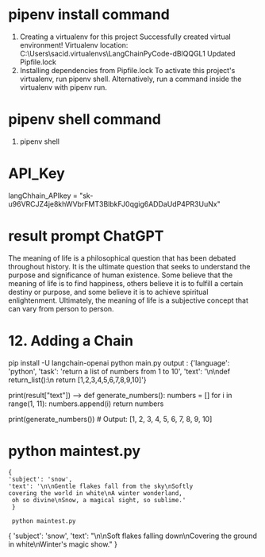 
# pipenv install command

1. Creating a virtualenv for this project
Successfully created virtual environment!
Virtualenv location: C:\Users\sacid\.virtualenvs\LangChainPyCode-dBlQQGL1
Updated Pipfile.lock
2. Installing dependencies from Pipfile.lock
To activate this project's virtualenv, run pipenv shell.
Alternatively, run a command inside the virtualenv with pipenv run.

# pipenv shell command

1. pipenv shell

# API_Key

langChhain_APIkey = "sk-u96VRCJZ4je8khWVbrFMT3BlbkFJ0qgig6ADDaUdP4PR3UuNx"

# result prompt ChatGPT

The meaning of life is a philosophical question that has been debated throughout history. It is the ultimate question that seeks to understand the purpose and significance of human existence. Some believe that the meaning of life is to find happiness, others believe it is to fulfill a certain destiny or purpose, and some believe it is to achieve spiritual enlightenment. Ultimately, the meaning of life is a subjective concept that can vary from person to person.

# 12. Adding a Chain

pip install -U langchain-openai
python main.py
output : {'language': 'python', 'task': 'return a list of numbers from 1 to 10', 'text': '\n\ndef return_list():\n
   return [1,2,3,4,5,6,7,8,9,10]'}

print(result["text"]) --> def generate_numbers():
    numbers = []
    for i in range(1, 11):
        numbers.append(i)
    return numbers

print(generate_numbers()) # Output: [1, 2, 3, 4, 5, 6, 7, 8, 9, 10]

# python maintest.py

    {
    'subject': 'snow',
    'text': '\n\nGentle flakes fall from the sky\nSoftly
    covering the world in white\nA winter wonderland,
     oh so divine\nSnow, a magical sight, so sublime.'
     }

     python maintest.py
{
    'subject': 'snow',
    'text': "\n\nSoft flakes falling down\nCovering the ground in
    white\nWinter's magic show."
}
